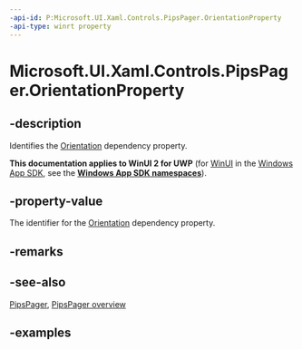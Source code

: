```yaml
---
-api-id: P:Microsoft.UI.Xaml.Controls.PipsPager.OrientationProperty
-api-type: winrt property
---
```


# Microsoft.UI.Xaml.Controls.PipsPager.OrientationProperty

<!--
public static Windows.UI.Xaml.DependencyProperty OrientationProperty { get; }
-->

## -description

Identifies the [Orientation](pipspager_orientation.md) dependency property.

**This documentation applies to WinUI 2 for UWP** (for [WinUI](/windows/apps/winui/winui3/) in the [Windows App SDK](/windows/apps/windows-app-sdk/), see the **[Windows App SDK namespaces](/windows/windows-app-sdk/api/winrt/)**).

## -property-value

The identifier for the [Orientation](pipspager_orientation.md) dependency property.

## -remarks

## -see-also

[PipsPager](pipspager.md), [PipsPager overview](/windows/apps/design/controls/pipspager)

## -examples
